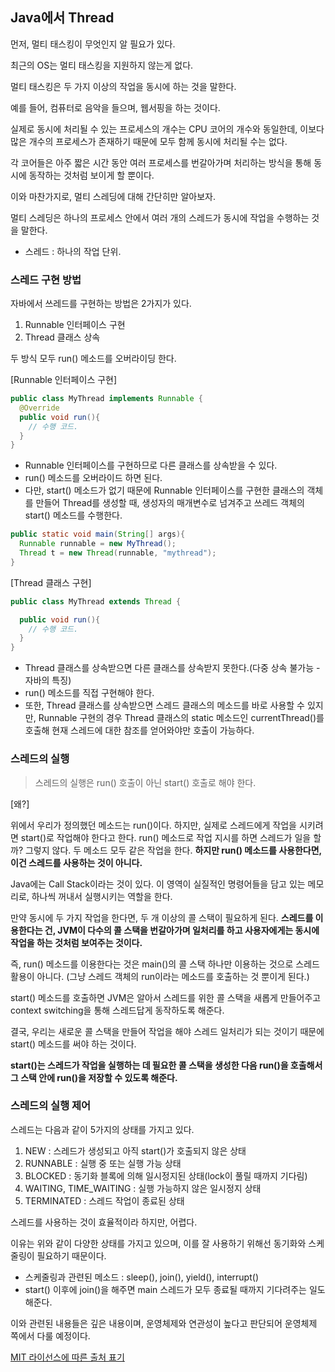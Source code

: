 ## Java에서 Thread

먼저, 멀티 태스킹이 무엇인지 알 필요가 있다. 

최근의 OS는 멀티 태스킹을 지원하지 않는게 없다. 

멀티 태스킹은 두 가지 이상의 작업을 동시에 하는 것을 말한다. 

예를 들어, 컴퓨터로 음악을 들으며, 웹서핑을 하는 것이다.



실제로 동시에 처리될 수 있는 프로세스의 개수는 CPU 코어의 개수와 동일한데, 이보다 많은 개수의 프로세스가 존재하기 때문에 모두 함께 동시에 처리될 수는 없다. 

각 코어들은 아주 짧은 시간 동안 여러 프로세스를 번갈아가며 처리하는 방식을 통해 동시에 동작하는 것처럼 보이게 할 뿐이다.

이와 마찬가지로, 멀티 스레딩에 대해 간단히만 알아보자. 

멀티 스레딩은 하나의 프로세스 안에서 여러 개의 스레드가 동시에 작업을 수행하는 것을 말한다. 

- 스레드 : 하나의 작업 단위.



### 스레드 구현 방법

자바에서 쓰레드를 구현하는 방법은 2가지가 있다. 

1. Runnable 인터페이스 구현
2. Thread 클래스 상속

두 방식 모두 run() 메소드를 오버라이딩 한다.



[Runnable 인터페이스 구현]

```java
public class MyThread implements Runnable {
  @Override
  public void run(){
    // 수행 코드.
  }
}
```

- Runnable 인터페이스를 구현하므로 다른 클래스를 상속받을 수 있다.
- run() 메소드를 오버라이드 하면 된다.
- 다만, start() 메소드가 없기 때문에 Runnable 인터페이스를 구현한 클래스의 객체를 만들어 Thread를 생성할 때, 생성자의 매개변수로 넘겨주고 쓰레드 객체의 start() 메소드를 수행한다.



```java
public static void main(String[] args){
  Runnable runnable = new MyThread();
  Thread t = new Thread(runnable, "mythread");
}
```



[Thread 클래스 구현]

```java
public class MyThread extends Thread {

  public void run(){
    // 수행 코드.
  }
}
```

- Thread 클래스를 상속받으면 다른 클래스를 상속받지 못한다.(다중 상속 불가능 - 자바의 특징)
- run() 메소드를 직접 구현해야 한다.
- 또한, Thread 클래스를 상속받으면 스레드 클래스의 메소드를 바로 사용할 수 있지만, Runnable 구현의 경우 Thread 클래스의 static 메소드인 currentThread()를 호출해 현재 스레드에 대한 참조를 얻어와야만 호출이 가능하다.



### 스레드의 실행

>  스레드의 실행은 run() 호출이 아닌 start() 호출로 해야 한다.



[왜?]

위에서 우리가 정의했던 메소드는 run()이다. 하지만, 실제로 스레드에게 작업을 시키려면 start()로 작업해야 한다고 한다. run() 메소드로 작업 지시를 하면 스레드가 일을 할까? 그렇지 않다. 두 메소드 모두 같은 작업을 한다. **하지만 run() 메소드를 사용한다면, 이건 스레드를 사용하는 것이 아니다.**



Java에는 Call Stack이라는 것이 있다. 이 영역이 실질적인 명령어들을 담고 있는 메모리로, 하나씩 꺼내서 실행시키는 역할을 한다. 

만약 동시에 두 가지 작업을 한다면, 두 개 이상의 콜 스택이 필요하게 된다. **스레드를 이용한다는 건, JVM이 다수의 콜 스택을 번갈아가며 일처리를 하고 사용자에게는 동시에 작업을 하는 것처럼 보여주는 것이다.**

즉, run() 메소드를 이용한다는 것은 main()의 콜 스택 하나만 이용하는 것으로 스레드 활용이 아니다. (그냥 스레드 객체의 run이라는 메소드를 호출하는 것 뿐이게 된다.)

start() 메소드를 호출하면 JVM은 알아서 스레드를 위한 콜 스택을 새롭게 만들어주고 context switching을 통해 스레드답게 동작하도록 해준다.

결국, 우리는 새로운 콜 스택을 만들어 작업을 해야 스레드 일처리가 되는 것이기 때문에 start() 메소드를 써야 하는 것이다.



**start()는 스레드가 작업을 실행하는 데 필요한 콜 스택을 생성한 다음 run()을 호출해서 그 스택 안에 run()을 저장할 수 있도록 해준다.**



### 스레드의 실행 제어

스레드는 다음과 같이 5가지의 상태를 가지고 있다.

1. NEW : 스레드가 생성되고 아직 start()가 호출되지 않은 상태
2. RUNNABLE : 실행 중 또는 실행 가능 상태
3. BLOCKED : 동기화 블록에 의해 일시정지된 상태(lock이 풀릴 때까지 기다림)
4. WAITING, TIME_WAITING : 실행 가능하지 않은 일시정지 상태
5. TERMINATED : 스레드 작업이 종료된 상태



스레드를 사용하는 것이 효율적이라 하지만, 어렵다. 

이유는 위와 같이 다양한 상태를 가지고 있으며, 이를 잘 사용하기 위해선 동기화와 스케줄링이 필요하기 때문이다. 

- 스케줄링과 관련된 메소드 : sleep(), join(), yield(), interrupt()
- start() 이후에 join()을 해주면 main 스레드가 모두 종료될 때까지 기다려주는 일도 해준다.



이와 관련된 내용들은 깊은 내용이며, 운영체제와 연관성이 높다고 판단되어 운영체제 쪽에서 다룰 예정이다.

[MIT 라이선스에 따른 출처 표기](https://github.com/WooVictory/Ready-For-Tech-Interview)
